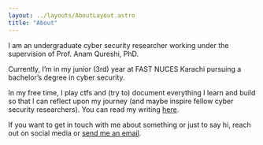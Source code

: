 ```yaml
---
layout: ../layouts/AboutLayout.astro
title: "About"
---
```


I am an undergraduate cyber security researcher working under the supervision of Prof. Anam Qureshi, PhD.

Currently, I’m in my junior (3rd) year at FAST NUCES Karachi pursuing a bachelor’s degree in cyber security.

In my free time, I play ctfs and (try to) document everything I learn and build so that I can reflect upon my journey (and maybe inspire fellow cyber security researchers). You can read my writing [here](/posts/).

If you want to get in touch with me about something or just to say hi, reach out on social media or [send me an email](mailto:hi@hafizfarhad.com).
